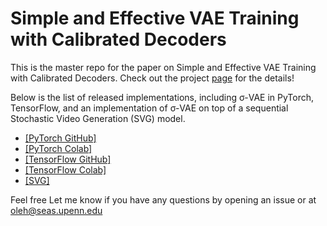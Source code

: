 # Simple and Effective VAE Training with Calibrated Decoders 
This is the master repo for the paper on Simple and Effective VAE Training with Calibrated Decoders. Check out the project [page](https://orybkin.github.io/sigma-vae/) for the details!

Below is the list of released implementations, including σ-VAE in PyTorch, TensorFlow, and an implementation of σ-VAE on top of a sequential Stochastic Video Generation (SVG) model.

* [[PyTorch GitHub]](https://github.com/orybkin/sigma-vae-pytorch) 
* [[PyTorch Colab]](https://colab.research.google.com/drive/1mQr1SkiSQLhCSsVaj4R7XLcinknwHiV8?usp=sharing)
* [[TensorFlow GitHub]](https://github.com/orybkin/sigma-vae-tensorflow) 
* [[TensorFlow Colab]](https://colab.research.google.com/drive/1XstWM57-LyIogBCcKgtvUmo6b7bVhuNM?usp=sharing) 
* [[SVG]](https://github.com/orybkin/svg)

Feel free Let me know if you have any questions by opening an issue or at <oleh@seas.upenn.edu>
